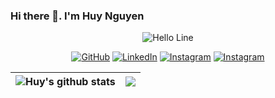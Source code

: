 ### Hi there 👋. I'm Huy Nguyen

<p align="center">
<img src="https://readme-typing-svg.herokuapp.com?duration=3000&color=0B2531&width=150&height=25&lines=Find+me+at+👇+" alt="Hello Line" />
</p>

<p align="center">
    <a href="https://github.com/huynggg" target="_blank"><img alt="GitHub" src="https://img.shields.io/badge/GitHub-100000?style=for-the-badge&logo=github&logoColor=white"></a>
    <a href="https://www.linkedin.com/in/huyanhnguyen95" target="_blank"><img alt="LinkedIn" src="https://img.shields.io/badge/LinkedIn-0077B5?style=for-the-badge&logo=linkedin&logoColor=white"></a>
    <a href="https://www.instagram.com/itshuyngggg/" target="_blank"><img alt="Instagram" src="https://img.shields.io/badge/Instagram-E4405F?style=for-the-badge&logo=instagram&logoColor=white"></a>
    <a href="mailto:huyanguyen3695@gmail.com" target="_blank"><img alt="Instagram" src="https://img.shields.io/badge/Gmail-D14836?style=for-the-badge&logo=gmail&logoColor=white"></a>
</p>

| <img align="center" src="https://github-readme-stats.vercel.app/api?username=huynggg&show_icons=true&include_all_commits=true&theme=graywhite&hide_border=true" alt="Huy's github stats" /> | <img align="center" src="https://github-readme-stats.vercel.app/api/top-langs/?username=huynggg&layout=compact&langs_count=6&theme=graywhite&hide_border=true" /> |
| ------------- | ------------- |
